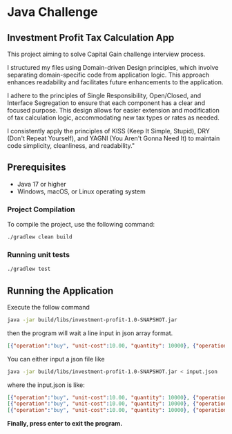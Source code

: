 # Java Challenge

## Investment Profit Tax Calculation App

This project aiming to solve Capital Gain challenge interview process.

I structured my files using Domain-driven Design principles, which involve separating domain-specific code from application logic. This approach enhances readability and facilitates future enhancements to the application.

I adhere to the principles of Single Responsibility, Open/Closed, and Interface Segregation to ensure that each component has a clear and focused purpose. This design allows for easier extension and modification of tax calculation logic, accommodating new tax types or rates as needed.

I consistently apply the principles of KISS (Keep It Simple, Stupid), DRY (Don't Repeat Yourself), and YAGNI (You Aren't Gonna Need It) to maintain code simplicity, cleanliness, and readability."
## Prerequisites

- Java 17 or higher
- Windows, macOS, or Linux operating system

### Project Compilation

To compile the project, use the following command:

```bash
./gradlew clean build
```
### Running unit tests
```bash
./gradlew test
```
## Running the Application

Execute the follow command

```bash
java -jar build/libs/investment-profit-1.0-SNAPSHOT.jar
```

then the program will wait a line input in json array format.

```json
[{"operation":"buy", "unit-cost":10.00, "quantity": 10000}, {"operation":"buy", "unit-cost":25.00, "quantity": 5000}, {"operation":"sell", "unit-cost":15.00, "quantity": 10000}]
```

You can either input a json file like

```bash
java -jar build/libs/investment-profit-1.0-SNAPSHOT.jar < input.json
```
where the input.json is like:
```json
[{"operation":"buy", "unit-cost":10.00, "quantity": 10000}, {"operation":"buy", "unit-cost":25.00, "quantity": 5000}, {"operation":"sell", "unit-cost":15.00, "quantity": 10000}]
[{"operation":"buy", "unit-cost":10.00, "quantity": 10000}, {"operation":"sell", "unit-cost":20.00, "quantity": 5000}, {"operation":"sell", "unit-cost":5.00, "quantity": 5000}]
[{"operation":"buy", "unit-cost":10.00, "quantity": 10000}, {"operation":"sell", "unit-cost":5.00, "quantity": 5000}, {"operation":"sell", "unit-cost":20.00, "quantity": 3000}]
```

**Finally, press enter to exit the program.**
